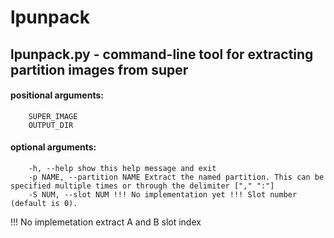 # lpunpack

## lpunpack.py - command-line tool for extracting partition images from super

#### positional arguments:  
    	SUPER_IMAGE  
    	OUTPUT_DIR  

#### optional arguments:  
    	-h, --help show this help message and exit  
    	-p NAME, --partition NAME Extract the named partition. This can be specified multiple times or through the delimiter ["," ":"]  
    	-S NUM, --slot NUM !!! No implementation yet !!! Slot number (default is 0).  
  
!!! No implemetation extract A and B slot index
